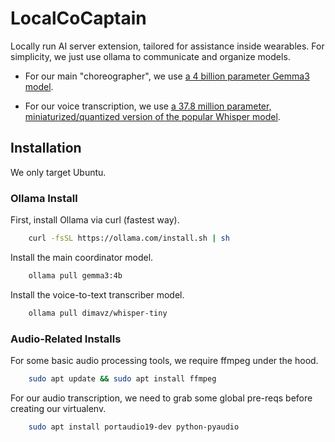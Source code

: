 # LocalCoCaptain

Locally run AI server extension, tailored for assistance inside wearables.
For simplicity, we just use ollama to communicate and organize models.

- For our main "choreographer", we use [a 4 billion parameter Gemma3 model](https://ollama.com/library/gemma3:4b).

- For our voice transcription, we use [a 37.8 million parameter, miniaturized/quantized version of the popular Whisper model](https://ollama.com/dimavz/whisper-tiny/tags).


## Installation

We only target Ubuntu.

### Ollama Install

First, install Ollama via curl (fastest way).

```bash
    curl -fsSL https://ollama.com/install.sh | sh
```

Install the main coordinator model.
```bash
    ollama pull gemma3:4b
```

Install the voice-to-text transcriber model.
```bash
    ollama pull dimavz/whisper-tiny
```

### Audio-Related Installs

For some basic audio processing tools, we require ffmpeg under the hood.
```bash
    sudo apt update && sudo apt install ffmpeg
```

For our audio transcription, we need to grab some global pre-reqs before creating our virtualenv.

```bash
    sudo apt install portaudio19-dev python-pyaudio
```
